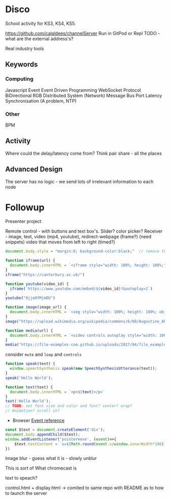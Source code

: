 Disco
=====

School activity for KS3, KS4, KS5.

https://github.com/calaldees/channelServer
Run in GitPod or Repl
TODO - what are the external address's?


Real industry tools


Keywords
--------

### Computing
Javascript
Event
Event Driven Programming
WebSocket
Protocol
BiDirectional
RGB
Distributed System
(Network) Message Bus
Port
Latency
Synchronisation (A problem, NTP)

### Other
BPM


Activity
--------

Where could the delay/latency come from?
Think pair share - all the places

Advanced Design
---------------

The server has no logic - we send lots of irrelevant information to each node


Followup
========

Presenter project

Remote control - with buttons and text box's. Slider? color picker?
Receiver - image, text, video (mp4, youtube), redirect-webpage (frame?) (need snippets)
video that moves from left to right (timed?)


```javascript
document.body.style = "margin:0; background-color:black;"  // remove the default html border
```

```javascript
function iframe(url) {
  document.body.innerHTML = `<iframe style="width: 100%; height: 100%;" src="${url}" frameborder="0" allowfullscreen></iframe>`
}
iframe("https://canterbury.ac.uk/")
```

```javascript
function youtube(video_id) {
  iframe(`https://www.youtube.com/embed/${video_id}?&autoplay=1`)
}
youtube("0jjeOYMjmDU")
```

```javascript
function image(image_url) {
  document.body.innerHTML = `<img style="width: 100%; height: 100%; object-fit: cover;" src="${image_url}">`
}
image("https://upload.wikimedia.org/wikipedia/commons/6/60/Augustine_Abbey.jpg")
```

```javascript
function media(url) {
  document.body.innerHTML = `<video controls autoplay style="width: 100%; height: 100%; object-fit: contain;"><source src="${url}"></video>`
}
media("https://file-examples-com.github.io/uploads/2017/04/file_example_MP4_1280_10MG.mp4")
```
consider `mute` and `loop` and `controls`

```javascript
function speak(text) {
  window.speechSynthesis.speak(new SpeechSynthesisUtterance(text));
}
speak('Hello World');
```

```javascript
function text(text) {
  document.body.innerHTML = `<p>${text}</p>`
}
text('Hello World');
// TODO: set font size and color and font? center? wrap?
// Animation? scroll in?
```


* Browser [Event reference](https://developer.mozilla.org/en-US/docs/Web/Events#event_listing)
```javascript
const $text = document.createElement('div');
document.body.appendChild($text);
window.addEventListener('pointermove', (event)=>{
    $text.textContent = `x=${Math.round(event.x/window.innerWidth*100)}% y=${Math.round(event.y/window.innerHeight*100)}%`
})
```


Image blur - guess what it is - slowly unblur

This is sort of What chromecast is


text to speach?






control.html + display.html -> comited to same repo with README as to how to launch the server

